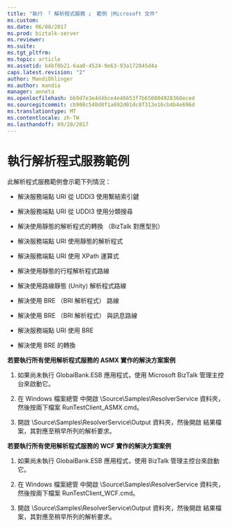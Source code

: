 ```yaml
---
title: "執行 「 解析程式服務 」 範例 |Microsoft 文件"
ms.custom: 
ms.date: 06/08/2017
ms.prod: biztalk-server
ms.reviewer: 
ms.suite: 
ms.tgt_pltfrm: 
ms.topic: article
ms.assetid: b4bf0b21-6aa0-4524-9e63-93a172845d4a
caps.latest.revision: "2"
author: MandiOhlinger
ms.author: mandia
manager: anneta
ms.openlocfilehash: bb9d7e3e4d4bce4e46653f7b650004928368eced
ms.sourcegitcommit: cb908c540d8f1a692d01dc8f313e16cb4b4e696d
ms.translationtype: MT
ms.contentlocale: zh-TW
ms.lasthandoff: 09/20/2017
---
```

# <a name="running-the-resolver-service-sample"></a>執行解析程式服務範例
此解析程式服務範例會示範下列情況：  
  
-   解決服務端點 URI 從 UDDI3 使用繫結索引鍵  
  
-   解決服務端點 URI 從 UDDI3 使用分類搜尋  
  
-   解決使用靜態的解析程式的轉換 （BizTalk 對應型別）  
  
-   解決服務端點 URI 使用靜態的解析程式  
  
-   解決服務端點 URI 使用 XPath 運算式  
  
-   解決使用靜態的行程解析程式路線  
  
-   解決使用路線靜態 (Unity) 解析程式路線  
  
-   解決使用 BRE （BRI 解析程式） 路線  
  
-   解決使用 BRE （BRI 解析程式） 與訊息路線  
  
-   解決服務端點 URI 使用 BRE  
  
-   解決使用 BRE 的轉換  
  
 **若要執行所有使用解析程式服務的 ASMX 實作的解決方案案例**  
  
1.  如果尚未執行 GlobalBank.ESB 應用程式，使用 Microsoft BizTalk 管理主控台來啟動它。  
  
2.  在 Windows 檔案總管 中開啟 \Source\Samples\ResolverService 資料夾，然後按兩下檔案 RunTestClient_ASMX.cmd。  
  
3.  開啟 \Source\Samples\ResolverService\Output 資料夾，然後開啟 結果檔案，其對應至稍早所列的解析要求。  
  
 **若要執行所有使用解析程式服務的 WCF 實作的解決方案案例**  
  
1.  如果尚未執行 GlobalBank.ESB 應用程式，使用 BizTalk 管理主控台來啟動它。  
  
2.  在 Windows 檔案總管 中開啟 \Source\Samples\ResolverService 資料夾，然後按兩下檔案 RunTestClient_WCF.cmd。  
  
3.  開啟 \Source\Samples\ResolverService\Output 資料夾，然後開啟 結果檔案，其對應至稍早所列的解析要求。
